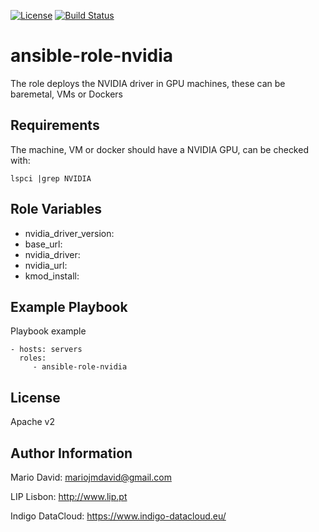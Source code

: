 [![License](http://img.shields.io/:license-apache-blue.svg?style=flat-square)](http://www.apache.org/licenses/LICENSE-2.0.html)
[![Build Status](https://travis-ci.org/LIP-Computing/ansible-role-nvidia.svg?branch=master)](https://travis-ci.org/LIP-Computing/ansible-role-nvidia)

ansible-role-nvidia
===================

The role deploys the NVIDIA driver in GPU machines, these can be
baremetal, VMs or Dockers

Requirements
------------

The machine, VM or docker should have a NVIDIA GPU, can be checked with:

```
lspci |grep NVIDIA
```

Role Variables
--------------

* nvidia_driver_version: 
* base_url: 
* nvidia_driver: 
* nvidia_url: 
* kmod_install: 

Example Playbook
----------------

Playbook example

    - hosts: servers
      roles:
         - ansible-role-nvidia

License
-------

Apache v2

Author Information
------------------

Mario David: <mariojmdavid@gmail.com>

LIP Lisbon: http://www.lip.pt

Indigo DataCloud: https://www.indigo-datacloud.eu/

